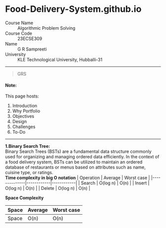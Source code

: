 # Food-Delivery-System.github.io
<dl>
<dt>Course Name</dt>
<dd>Algorithmic Problem Solving</dd>
<dt>Course Code</dt>
<dd>23ECSE309</dd>
<dt>Name</dt>
<dd>G R Sampreeti</dd>
<dt>University</dt>
<dd>KLE Technological University, Hubballi-31</dd>
</dl>

* * *

> 
>
> GRS

#### Note:
This page hosts:

1. Introduction
2. Why Portfolio
3. Objectives
4. Design
5. Challenges
6. To-Do



* * *
**1.Binary Search Tree:**  <br/>
  Binary Search Trees (BSTs) are a fundamental data structure commonly used for organizing and managing ordered data efficiently. In the context of a food delivery system, BSTs can be utilized to maintain an 
  ordered database of restaurants or menus based on attributes such as name, cuisine type, or ratings. <br/>
**Time complexity in big O notation**
| Operation    | Average    | Worst case |
|--------------|------------|------------|
| Search       | O(log n)   | O(n)       |
| Insert       | O(log n)   | O(n)       |
| Delete       | O(log n)   | O(n)       |

**Space Complexity**

| Space        | Average    | Worst case |
|--------------|------------|------------|
| Space        | O(n)       | O(n)       |

